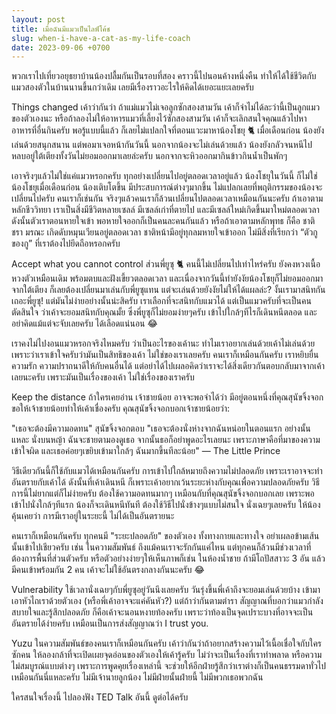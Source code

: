 ```yaml
---
layout: post
title: เมื่อฉันมีแมวเป็นไลฟ์โค้ช
slug: when-i-have-a-cat-as-my-life-coach
date: 2023-09-06 +0700
---
```


พวกเราไปเที่ยวอยุธยาบ้านน้องปลื้มกันเป็นรอบที่สอง คราวนี้ไปนอนค้างหนึ่งคืน ทำให้ได้ใช้ชีวิตกับแมวสองตัวในบ้านนานขึ้นกว่าเดิม เลยมีเรื่องราวอะไรให้คิดได้เยอะแยะเลยครับ

Things changed
เค้าว่ากันว่า ถ้าแม่แมวไม่เจอลูกซักสองสามวัน เค้าก็จำไม่ได้ละว่านี้เป็นลูกแมวของตัวเองนะ หรือถ้าลองไม่ให้อาหารแมวที่เลี้ยงไว้ซักสองสามวัน เค้าก็จะเลิกสนใจคุณแล้วไปหาอาหารที่อื่นกินครับ พอรู้แบบนี้แล้ว ก็เลยไม่แปลกใจที่ตอนแวะมาหาน้องโชยุ 🐈 เมื่อเดือนก่อน น้องยังเล่นด้วยสนุกสนาน แต่พอมาเจอหน้ากันวันนี้ นอกจากน้องจะไม่เล่นด้วยแล้ว น้องยังกลัวจนหนีไปหลบอยู่ใต้เตียงทั้งวันไม่ยอมออกมาเลยล่ะครับ นอกจากจะหิวออกมากินข้าวกินน้ำเป็นพักๆ

เอาจริงๆแล้วไม่ใช่แค่แมวหรอกครับ ทุกอย่างเปลี่ยนไปอยู่ตลอดเวลาอยู่แล้ว น้องโชยุในวันนี้ ก็ไม่ใช่น้องโชยุเมื่อเดือนก่อน น้องเติบโตขึ้น มีประสบการณ์ต่างๆมากขึ้น ไม่แปลกเลยที่พฤติกรรมของน้องจะเปลี่ยนไปครับ คนเราก็เช่นกัน จริงๆแล้วคนเราก็ล้วนเปลี่ยนไปตลอดเวลาเหมือนกันนะครับ ถ้าเอาตามหลักชีววิทยา เราเป็นสิ่งมีชีวิตหลายเซลล์ มีเซลล์เก่าที่ตายไป และมีเซลล์ใหม่เกิดขึ้นมาใหม่ตลอดเวลา ดังนั้นตัวเราตอนหายใจเข้า พอหายใจออกก็เป็นคนละคนกันแล้ว หรือถ้าเอาตามหลักพุทธ ก็คือ ชาติ ชรา มรณะ เกิดดับหมุนเวียนอยู่ตลอดเวลา ชาติหน้ามีอยู่ทุกลมหายใจเข้าออก ไม่มีสิ่งที่เรียกว่า “ตัวกู ของกู” ที่เราต้องไปยึดถือหรอกครับ

Accept what you cannot control
ส่วนพี่ยูซุ 🐈 คนนี้ไม่เปลี่ยนไปเท่าไหร่ครับ ยังคงหวงเนื้อหวงตัวเหมือนเดิม พร้อมตบและฝังเขี้ยวตลอดเวลา และเนื่องจากวันนี้ทำยังงัยน้องโชยุก็ไม่ยอมออกมาจากใต้เตียง ก็เลยต้องเปลี่ยนมาเล่นกับพี่ยูซุแทน แต่จะเล่นด้วยยังงัยไม่ให้ได้แผลล่ะ? งั้นเรามาสนิทกันเถอะพี่ยูซุ! แต่มันไม่ง่ายอย่างนั้นน่ะสิครับ เราเลือกที่จะสนิทกับแมวได้ แต่เป็นแมวครับที่จะเป็นคนตัดสินใจ ว่าเค้าจะยอมสนิทกับคุณมั้ย ซึ่งพี่ยูซุก็ไม่ยอมง่ายๆครับ เข้าไปใกล้ๆทีไรก็เดินหนีตลอด และอย่าคิดแม้แต่จะจับเลยครับ ได้เลือดแน่นอน 😂

เราคงไม่ไปงอนแมวหรอกจริงไหมครับ ว่าเป็นอะไรของเค้านะ ทำไมเราอยากเล่นด้วยเค้าไม่เล่นด้วย เพราะว่าเราเข้าใจครับว่ามันเป็นสิทธิของเค้า ไม่ใช่ของเราเลยครับ คนเราก็เหมือนกันครับ เราหยิบยื่นความรัก ความปราถนาดีให้กับคนอื่นได้ แต่อย่าได้ไปเผลอคิดว่าเราจะได้สิ่งเดียวกันตอบกลับมาจากเค้าเลยนะครับ เพราะมันเป็นเรื่องของเค้า ไม่ใช่เรื่องของเราครับ

Keep the distance
ถ้าใครเคยอ่าน เจ้าชายน้อย อาจจะพอจำได้ว่า มีอยู่ตอนหนึ่งที่คุณสุนัขจิ้งจอกขอให้เจ้าชายน้อยทำให้เค้าเชื่องครับ คุณสุนัขจิ้งจอกบอกเจ้าชายน้อยว่า:

"เธอจะต้องมีความอดทน" สุนัขจิ้งจอกตอบ "เธอจะต้องนั่งห่างจากฉันหน่อยในตอนแรก อย่างนั้นแหละ นั่งบนหญ้า ฉันจะชายตามองดูเธอ จากนั้นธอก็อย่าพูดอะไรเลยนะ เพราะภาษาคือที่มาของความเข้าใจผิด และเธอค่อยๆเขยิบเข้ามาใกล้ๆ ฉันมากขึ้นทีละน้อย"
— The Little Prince

วิธีเดียวกันนี้ก็ใช้กับแมวได้เหมือนกันครับ การเข้าไปใกล้หมายถึงความไม่ปลอดภัย เพราะเราอาจจะทำอันตรายกับเค้าได้ ดังนั้นที่เค้าเดินหนี ก็เพราะเค้าอยากเว้นระยะห่างกับคุณเพื่อความปลอดภัยครับ วิธีการนี้ไม่ยากแต่ก็ไม่ง่ายครับ ต้องใช้ความอดทนมากๆ เหมือนกับที่คุณสุนัขจิ้งจอกบอกเลย เพราะพอเข้าไปนั่งใกล้ๆทีแรก น้องก็จะเดินหนีทันที ต้องใช้วิธีไปนั่งข้างๆแบบไม่สนใจ นั่งเฉยๆเลยครับ ให้น้องคุ้นเคยว่า การมีเราอยู่ในระยะนี้ ไม่ได้เป็นอันตรายนะ

คนเราก็เหมือนกันครับ ทุกคนมี "ระยะปลอดภัย" ของตัวเอง ทั้งทางกายและทางใจ อย่าเผลอข้ามเส้นนั้นเข้าไปเชียวครับ เช่น ในความสัมพันธ์ ถึงแม้คนเราจะรักกันแค่ไหน แต่ทุกคนก็ล้วนมีช่วงเวลาที่ต้องการพื้นที่ส่วนตัวครับ หรือตัวอย่างง่ายๆให้เห็นภาพก็เช่น ในห้องน้ำชาย ถ้ามีโถปัสสาวะ 3 อัน แล้วมีคนเข้าพร้อมกัน 2 คน เค้าจะไม่ใช้อันตรงกลางกันนะครับ 😂

Vulnerability
ใช้เวลานั่งเฉยๆกับพี่ยูซุอยู่วันนึงเลยครับ วันรุ่งขึ้นพี่เค้าถึงจะยอมเล่นด้วยบ้าง เข้ามาเอาหัวไถเราด้วยตัวเอง (หรือพี่เค้าอาจจะแค่คันหัว?) แต่ถ้าว่ากันตามตำรา สัญญาณที่บอกว่าแมวกำลังสบายใจและรู้สึกปลอดภัย ก็คือเค้าจะนอนหงายท้องครับ เพราะว่าท้องเป็นจุดเปราะบางที่อาจจะเป็นอันตรายได้ง่ายครับ เหมือนเป็นการส่งสัญญาณว่า I trust you.


Yuzu
ในความสัมพันธ์ของคนเราก็เหมือนกันครับ เค้าว่ากันว่าถ้าอยากสร้างความไว้เนื้อเชื่อใจกับใครซักคน ให้ลองกล้าที่จะเปิดเผยจุดอ่อนของตัวเองให้เค้ารู้ครับ ไม่ว่าจะเป็นเรื่องที่เราทำพลาด หรือความไม่สมบูรณ์แบบต่างๆ เพราะการพูดคุยเรื่องเหล่านี้ จะช่วยให้อีกฝ่ายรู้สึกว่าเราต่างก็เป็นคนธรรมดาทั่วไปเหมือนกันนี่แหละครับ ไม่มีเจ้านายลูกน้อง ไม่มีฝ่ายนั้นฝ่ายนี้ ไม่มีพวกเธอพวกฉัน

ใครสนใจเรื่องนี้ ไปลองฟัง TED Talk อันนี้ ดูต่อได้ครับ
